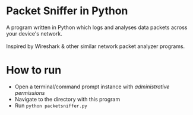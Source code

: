 # Packet Sniffer in Python
A program written in Python which logs and analyses data packets across your device's network.
<br> <br>
Inspired by Wireshark & other similar network packet analyzer programs.

# How to run
- Open a terminal/command prompt instance with *administrative permissions*
- Navigate to the directory with this program
- Run `python packetsniffer.py`
